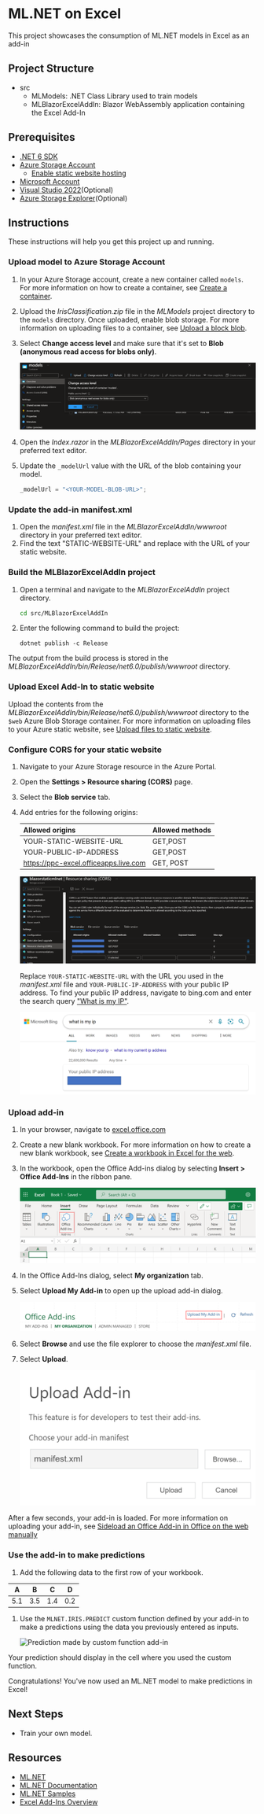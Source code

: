 # ML.NET on Excel

This project showcases the consumption of ML.NET models in Excel as an add-in

## Project Structure

- src
    - MLModels: .NET Class Library used to train models
    - MLBlazorExcelAddIn: Blazor WebAssembly application containing the Excel Add-In 

## Prerequisites

- [.NET 6 SDK](https://dotnet.microsoft.com/download/dotnet/6.0)
- [Azure Storage Account](https://docs.microsoft.com/azure/storage/common/storage-account-create?tabs=azure-portal)
    - [Enable static website hosting](https://docs.microsoft.com/azure/storage/blobs/storage-blob-static-website-how-to?tabs=azure-portal)
- [Microsoft Account](https://support.microsoft.com/account-billing/how-to-create-a-new-microsoft-account-a84675c3-3e9e-17cf-2911-3d56b15c0aaf)
- [Visual Studio 2022](https://visualstudio.microsoft.com/downloads/)(Optional)
- [Azure Storage Explorer](https://azure.microsoft.com/features/storage-explorer/)(Optional)

## Instructions

These instructions will help you get this project up and running.

### Upload model to Azure Storage Account

1. In your Azure Storage account, create a new container called `models`. For more information on how to create a container, see [Create a container](https://docs.microsoft.com/azure/storage/blobs/storage-quickstart-blobs-portal#create-a-container).
1. Upload the *IrisClassification.zip* file in the *MLModels* project directory to the `models` directory. Once uploaded, enable blob storage. For more information on uploading files to a container, see [Upload a block blob](https://docs.microsoft.com/azure/storage/blobs/storage-quickstart-blobs-portal#upload-a-block-blob).
1. Select **Change access level** and make sure that it's set to **Blob (anonymous read access for blobs only)**.

    ![Azure Storage blob access level change](images/blob-access-level.png)

1. Open the *Index.razor* in the *MLBlazorExcelAddIn/Pages* directory in your preferred text editor.
1. Update the `_modelUrl` value with the URL of the blob containing your model.

    ```csharp
    _modelUrl = "<YOUR-MODEL-BLOB-URL>";
    ```

### Update the add-in manifest.xml

1. Open the *manifest.xml* file in the *MLBlazorExcelAddIn/wwwroot* directory in your preferred text editor.
1. Find the text "STATIC-WEBSITE-URL" and replace with the URL of your static website.

### Build the MLBlazorExcelAddIn project

1. Open a terminal and navigate to the *MLBlazorExcelAddIn* project directory.

    ```bash
    cd src/MLBlazorExcelAddIn
    ```

1. Enter the following command to build the project:

    ```dotnetcli
    dotnet publish -c Release
    ```

The output from the build process is stored in the *MLBlazorExcelAddIn/bin/Release/net6.0/publish/wwwroot* directory.

### Upload Excel Add-In to static website

Upload the contents from the *MLBlazorExcelAddIn/bin/Release/net6.0/publish/wwwroot* directory to the `$web` Azure Blob Storage container. For more information on uploading files to your Azure static website, see [Upload files to static website](https://docs.microsoft.com/azure/storage/blobs/storage-blob-static-website-how-to?tabs=azure-portal#upload-files).

### Configure CORS for your static website

1. Navigate to your Azure Storage resource in the Azure Portal.
1. Open the **Settings > Resource sharing (CORS)** page.
1. Select the **Blob service** tab. 
1. Add entries for the following origins:

    | Allowed origins | Allowed methods |
    | --- | --- |
    | YOUR-STATIC-WEBSITE-URL | GET,POST |
    | YOUR-PUBLIC-IP-ADDRESS | GET,POST |
    | https://ppc-excel.officeapps.live.com | GET, POST |
    
    ![Azure Storage CORS settings](images/configure-cors.png)

    Replace `YOUR-STATIC-WEBSITE-URL` with the URL you used in the *manifest.xml* file and `YOUR-PUBLIC-IP-ADDRESS` with your public IP address. To find your public IP address, navigate to bing.com and enter the search query ["What is my IP"](https://www.bing.com/search?q=what+is+my+ip).

    ![What is my ip address query results on Bing with IP address blocked by rectangle](images/ip-address.png)

### Upload add-in

1. In your browser, navigate to [excel.office.com](https://excel.microsoft.com)
1. Create a new blank workbook. For more information on how to create a new blank workbook, see [Create a workbook in Excel for the web](https://support.microsoft.com/office/create-a-workbook-in-excel-for-the-web-63b50461-38c4-4c93-a17e-36998be0e3d0).
1. In the workbook, open the Office Add-ins dialog by selecting **Insert > Office Add-Ins** in the ribbon pane.

    ![Excel for web workbook with office add-ins button highlighted by red rectangle](images/office-addin.png)
1. In the Office Add-Ins dialog, select **My organization** tab.
1. Select **Upload My Add-in** to open up the upload add-in dialog.

    ![Office add-ins dialog with upload my add-in highlighted by red rectangle](images/upload-addin.png)

1. Select **Browse** and use the file explorer to choose the *manifest.xml* file.
1. Select **Upload**.

    ![Office add-ins upload dialog with manifest.xml file](images/upload-manifest.png)

After a few seconds, your add-in is loaded. For more information on uploading your add-in, see [Sideload an Office Add-in in Office on the web manually](https://docs.microsoft.com/office/dev/add-ins/testing/sideload-office-add-ins-for-testing#sideload-an-office-add-in-in-office-on-the-web-manually)

### Use the add-in to make predictions

1. Add the following data to the first row of your workbook.

| A | B | C | D |
| --- | --- | --- | --- |
|5.1 | 3.5 | 1.4 | 0.2 |

1. Use the `MLNET.IRIS.PREDICT` custom function defined by your add-in to make a predictions using the data you previously entered as inputs.

    ![Prediction made by custom function add-in](images/predition-addin.png)

Your prediction should display in the cell where you used the custom function.

Congratulations! You've now used an ML.NET model to make predictions in Excel!

## Next Steps

- Train your own model.

## Resources

- [ML.NET](https://dot.net/ml)
- [ML.NET Documentation](https://docs.microsoft.com/dotnet/machine-learning/)
- [ML.NET Samples](https://github.com/dotnet/machinelearning-samples)
- [Excel Add-Ins Overview](https://docs.microsoft.com/office/dev/add-ins/excel/excel-add-ins-overview)